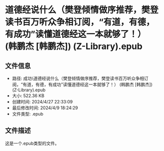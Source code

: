 ﻿# 道德经说什么（樊登倾情做序推荐，樊登读书百万听众争相订阅，“有道，有德，有成功”读懂道德经这一本就够了！） (韩鹏杰 [韩鹏杰]) (Z-Library).epub

## 文件信息
- 路径: 成功\道德经说什么（樊登倾情做序推荐，樊登读书百万听众争相订阅，“有道，有德，有成功”读懂道德经这一本就够了！） (韩鹏杰 [韩鹏杰]) (Z-Library).epub
- 大小: 522.36 KB
- 创建时间: 2024/4/27 22:33:09
- 最后修改时间: 2024/4/9 18:24:29
- 文件类型: .epub

## 文件描述
这是一个.epub类型的文件。

